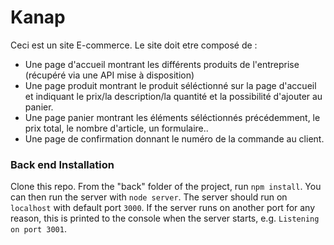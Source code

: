 # Kanap #

Ceci est un site E-commerce.
Le site doit etre composé de :
- Une page d'accueil montrant les différents produits de l'entreprise (récupéré via une API mise à disposition)
- Une page produit montrant le produit séléctionné sur la page d'accueil et indiquant le prix/la description/la quantité et la possibilité d'ajouter au panier.
- Une page panier montrant les éléments séléctionnés précédemment, le prix total, le nombre d'article, un formulaire..
- Une page de confirmation donnant le numéro de la commande au client.

### Back end Installation ###

Clone this repo. From the "back" folder of the project, run `npm install`. You 
can then run the server with `node server`. 
The server should run on `localhost` with default port `3000`. If the
server runs on another port for any reason, this is printed to the
console when the server starts, e.g. `Listening on port 3001`.
